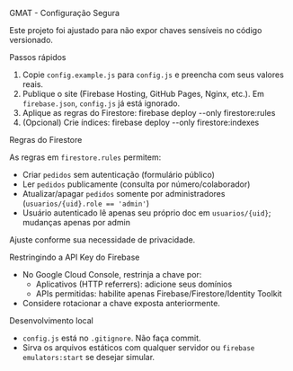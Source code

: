 GMAT - Configuração Segura

Este projeto foi ajustado para não expor chaves sensíveis no código versionado.

Passos rápidos

1. Copie `config.example.js` para `config.js` e preencha com seus valores reais.
2. Publique o site (Firebase Hosting, GitHub Pages, Nginx, etc.). Em `firebase.json`, `config.js` já está ignorado.
3. Aplique as regras do Firestore:
   firebase deploy --only firestore:rules
4. (Opcional) Crie índices:
   firebase deploy --only firestore:indexes

Regras do Firestore

As regras em `firestore.rules` permitem:
- Criar `pedidos` sem autenticação (formulário público)
- Ler `pedidos` publicamente (consulta por número/colaborador)
- Atualizar/apagar `pedidos` somente por administradores (`usuarios/{uid}.role == 'admin'`)
- Usuário autenticado lê apenas seu próprio doc em `usuarios/{uid}`; mudanças apenas por admin

Ajuste conforme sua necessidade de privacidade.

Restringindo a API Key do Firebase

- No Google Cloud Console, restrinja a chave por:
  - Aplicativos (HTTP referrers): adicione seus domínios
  - APIs permitidas: habilite apenas Firebase/Firestore/Identity Toolkit
- Considere rotacionar a chave exposta anteriormente.

Desenvolvimento local

- `config.js` está no `.gitignore`. Não faça commit.
- Sirva os arquivos estáticos com qualquer servidor ou `firebase emulators:start` se desejar simular.